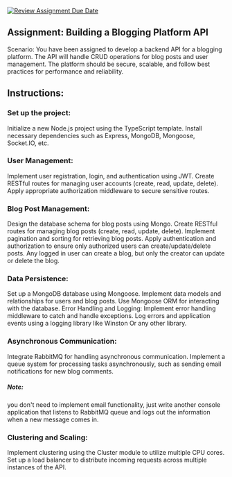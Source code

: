 [![Review Assignment Due Date](https://classroom.github.com/assets/deadline-readme-button-24ddc0f5d75046c5622901739e7c5dd533143b0c8e959d652212380cedb1ea36.svg)](https://classroom.github.com/a/GzEM5E6_)
## Assignment: Building a Blogging Platform API
Scenario: You have been assigned to develop a backend API for a blogging platform. The API will handle CRUD operations for blog posts and user management. The platform should be secure, scalable, and follow best practices for performance and reliability.

## Instructions:
### Set up the project:
Initialize a new Node.js project using the TypeScript template.
Install necessary dependencies such as Express, MongoDB, Mongoose, Socket.IO, etc.
### User Management:
Implement user registration,  login, and authentication using JWT.
Create RESTful routes for managing user accounts (create, read, update, delete).
Apply appropriate authorization middleware to secure sensitive routes.
### Blog Post Management:
Design the database schema for blog posts using Mongo.
Create RESTful routes for managing blog posts (create, read, update, delete).
Implement pagination and sorting for retrieving blog posts.
Apply authentication and authorization to ensure only authorized users can create/update/delete posts. Any logged in user can create a blog, but only the creator can update or delete the blog. 
### Data Persistence:
Set up a MongoDB database using Mongoose.
Implement data models and relationships for users and blog posts.
Use Mongoose ORM for interacting with the database.
Error Handling and Logging:
Implement error handling middleware to catch and handle exceptions.
Log errors and application events using a logging library like Winston Or any other library.
 
### Asynchronous Communication:
Integrate RabbitMQ for handling asynchronous communication.
Implement a queue system for processing tasks asynchronously, such as sending email notifications for new blog comments.


##### Note: 
you don't need to implement email functionality, just write another console application that listens to RabbitMQ queue and logs out the information when a new message comes in.

### Clustering and Scaling:
Implement clustering using the Cluster module to utilize multiple CPU cores.
Set up a load balancer to distribute incoming requests across multiple instances of the API.

